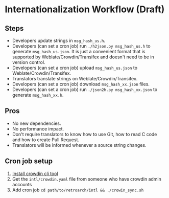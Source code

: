 # Internationalization Workflow (Draft)

## Steps

- Developers update strings in `msg_hash_us.h`.
- Developers (can set a cron job) run `./h2json.py msg_hash_us.h` to generate `msg_hash_us.json`. It is just a convenient format that is supported by Weblate/Crowdin/Transifex and doesn't need to be in version control.
- Developers (can set a cron job) upload `msg_hash_us.json` to Weblate/Crowdin/Transifex.
- Translators translate strings on Weblate/Crowdin/Transifex.
- Developers (can set a cron job) download `msg_hash_xx.json` files.
- Developers (can set a cron job) run `./json2h.py msg_hash_xx.json` to generate `msg_hash_xx.h`.

## Pros

- No new dependencies.
- No performance impact.
- Don't require translators to know how to use Git, how to read C code and how to create Pull Request.
- Translators will be informed whenever a source string changes.

## Cron job setup

1. [Install crowdin cli tool](https://support.crowdin.com/cli-tool/)
2. Get the `intl/crowdin.yaml` file from someone who have crowdin admin accounts
3. Add cron job `cd path/to/retroarch/intl && ./crowin_sync.sh`
